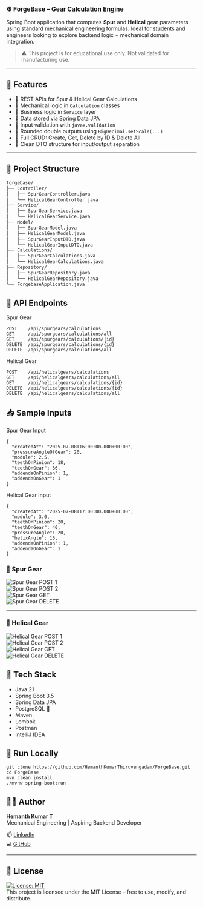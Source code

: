 ### ⚙️ ForgeBase – Gear Calculation Engine

Spring Boot application that computes **Spur** and **Helical** gear parameters using standard mechanical engineering formulas. Ideal for students and engineers looking to explore backend logic + mechanical domain integration.

> ⚠️ This project is for educational use only. Not validated for manufacturing use.

---

## 🚀 Features

- 🔧 REST APIs for Spur & Helical Gear Calculations  
- 📐 Mechanical logic in `Calculation` classes  
- 🧠 Business logic in `Service` layer  
- 💾 Data stored via Spring Data JPA  
- 🔐 Input validation with `javax.validation`  
- 🎯 Rounded double outputs using `BigDecimal.setScale(...)`  
- 🚮 Full CRUD: Create, Get, Delete by ID & Delete All  
- 🧰 Clean DTO structure for input/output separation

---

## 📁 Project Structure

```bash
forgebase/
├── Controller/
│   ├── SpurGearController.java
│   └── HelicalGearController.java
├── Service/
│   ├── SpurGearService.java
│   └── HelicalGearService.java
├── Model/
│   ├── SpurGearModel.java
│   ├── HelicalGearModel.java
│   ├── SpurGearInputDTO.java
│   └── HelicalGearInputDTO.java
├── Calculations/
│   ├── SpurGearCalculations.java
│   └── HelicalGearCalculations.java
├── Repository/
│   ├── SpurGearRepository.java
│   └── HelicalGearRepository.java
└── ForgebaseApplication.java
```

## 🔗 API Endpoints

Spur Gear
```
POST    /api/spurgears/calculations
GET     /api/spurgears/calculations/all
GET     /api/spurgears/calculations/{id}
DELETE  /api/spurgears/calculations/{id}
DELETE  /api/spurgears/calculations/all
```
Helical Gear
```
POST    /api/helicalgears/calculations
GET     /api/helicalgears/calculations/all
GET     /api/helicalgears/calculations/{id}
DELETE  /api/helicalgears/calculations/{id}
DELETE  /api/helicalgears/calculations/all
```
## 📥 Sample Inputs

Spur Gear Input
```
{
  "createdAt": "2025-07-08T16:00:00.000+00:00",
  "pressureAngleOfGear": 20,
  "module": 2.5,
  "teethOnPinion": 18,
  "teethOnGear": 36,
  "addendaOnPinion": 1,
  "addendaOnGear": 1
}
```
Helical Gear Input
```
{
  "createdAt": "2025-07-08T17:00:00.000+00:00",
  "module": 3.0,
  "teethOnPinion": 20,
  "teethOnGear": 40,
  "pressureAngle": 20,
  "helixAngle": 15,
  "addendaOnPinion": 1,
  "addendaOnGear": 1
}
```
### 📸 Spur Gear

![Spur Gear POST 1](forgebase/src/screenshots/spurgearpost1.png)  
![Spur Gear POST 2](forgebase/src/screenshots/spurgearpost2.png)  
![Spur Gear GET](forgebase/src/screenshots/spurgearget.png)  
![Spur Gear DELETE](forgebase/src/screenshots/spurgeardelete.png)

---

### 📸 Helical Gear

![Helical Gear POST 1](forgebase/src/screenshots/helicalgearpost1.png)  
![Helical Gear POST 2](forgebase/src/screenshots/helicalgearpost2.png)  
![Helical Gear GET](forgebase/src/screenshots/helicalgearget.png)  
![Helical Gear DELETE](forgebase/src/screenshots/helicalgeardelete.png)

## 🧠 Tech Stack

- Java 21  
- Spring Boot 3.5  
- Spring Data JPA  
- PostgreSQL 🐘  
- Maven  
- Lombok  
- Postman  
- IntelliJ IDEA  

## 🔧 Run Locally
```
git clone https://github.com/HemanthKumarThiruvengadam/ForgeBase.git
cd ForgeBase
mvn clean install
./mvnw spring-boot:run
```
## 🧑‍💻 Author

**Hemanth Kumar T**  
Mechanical Engineering | Aspiring Backend Developer  

📫 [LinkedIn](https://www.linkedin.com/in/hemanth-kumar-thiruvengadam/)  
💻 [GitHub](https://github.com/HemanthKumarThiruvengadam)

---

## 📜 License

[![License: MIT](https://img.shields.io/badge/License-MIT-yellow.svg)](LICENSE)  
This project is licensed under the MIT License – free to use, modify, and distribute.



